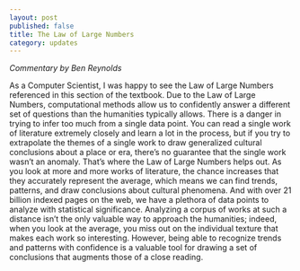 ```yaml
---
layout: post
published: false
title: The Law of Large Numbers
category: updates
---
```


_Commentary by Ben Reynolds_

As a Computer Scientist, I was happy to see the Law of Large Numbers referenced in this section of the textbook. Due to the Law of Large Numbers, computational methods allow us to confidently answer a different set of questions than the humanities typically allows. There is a danger in trying to infer too much from a single data point. You can read a single work of literature extremely closely and learn a lot in the process, but if you try to extrapolate the themes of a single work to draw generalized cultural conclusions about a place or era, there’s no guarantee that the single work wasn’t an anomaly. That’s where the Law of Large Numbers helps out. As you look at more and more works of literature, the chance increases that they accurately represent the average, which means we can find trends, patterns, and draw conclusions about cultural phenomena. And with over 21 billion indexed pages on the web, we have a plethora of data points to analyze with statistical significance. Analyzing a corpus of works at such a distance isn’t the only valuable way to approach the humanities; indeed, when you look at the average, you miss out on the individual texture that makes each work so interesting. However, being able to recognize trends and patterns with confidence is a valuable tool for drawing a set of conclusions that augments those of a close reading.